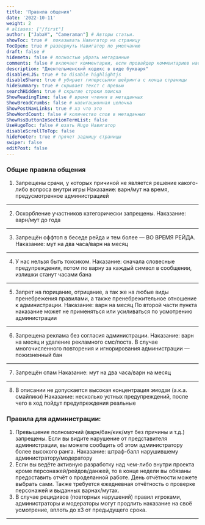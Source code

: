 ```yaml
---
title: 'Правила общения'
date: '2022-10-11'
weight: 2
# aliases: ["/first"]
author: ["JabaV", "Cameraman"] # Авторы статьи.
showToc: true #  показывать Навигатор на страницу
TocOpen: true # развернуть Навигатор по умолчанию
draft: false #
hidemeta: false # полностью убрать метаданные
comments: false # включает комментарии, если провайдер комментариев настроен
description: "Джентельменский кодекс в виде букваря"
disableHLJS: true # to disable highlightjs
disableShare: true # убирает гиперссылки шейринга с конца страницы
hideSummary: true # скрывает текст с превью
searchHidden: true # скрытие строки поиска
ShowReadingTime: false # время чтения в метаданных
ShowBreadCrumbs: false # навигационная цепочка
ShowPostNavLinks: true # хз что это
ShowWordCount: false # количество слов в метаданных
ShowRssButtonInSectionTermList: false
UseHugoToc: false # юзать Hugo Навигатор
disableScrollToTop: false
hideFooter: true # прячет задницу страницы
swiper: false
editPost: false
---
```


### Общие правила общения

1. Запрещены срачи, у которых причиной не является решение какого-либо вопроса внутри игры
Наказание: варн/мут на время, предусмотренное администрацией

---

2. Оскорбление участников категорически запрещены.
Наказание: варн/мут до года

---

3. Запрещён оффтоп в беседе рейда и тем более — ВО ВРЕМЯ РЕЙДА.
Наказание: мут на два часа/варн на месяц

---

4. У нас нельзя быть токсиком.
Наказание: сначала словесные предупреждения, потом по варну за каждый символ в сообщении, излишки станут часами бана

---

5. Запрет на порицание, отрицание, а так же на любые виды пренебрежения правилами, а также пренебрежительное отношение к администрации.
Наказание: варн на месяц
По второй части пункта наказание может не применяться или усиливаться по усмотрению администрации

---

6. Запрещена реклама без согласия администрации.
Наказание: варн на месяц и удаление рекламного смс/поста.
В случае многочисленного повторения и игнорирования администрации — пожизненный бан

---

7. Запрещён спам
Наказание: мут на два часа/варн на месяц

---

8. В описании не допускается высокая концентрация эмодзи (а.к.а. смайлики)
Наказание: несколько устных предупреждений, после чего в ход пойдут предупреждения реальные

### Правила для администрации:

1. Превышение полномочий (варн/бан/кик/мут без причины и т.д.) запрещены.
Если вы видите нарушение от представителя администрации, вы можете сообщить об этом администратору более высокого ранга.
Наказание: штраф-балл нарушившему администратору/модератору
2. Если вы ведёте активную разработку над чем-либо внутри проекта кроме персонажей/рейдов/данжей, то в конце недели вы обязаны предоставить отчёт о проделанной работе.
День отчётности можете выбрать сами.
Также требуется ежедневная отчётность о проверке персонажей и выданных варнах/мутах.
3. В случае рецидивов (повторных нарушений) правил игроками, администраторы и модераторы могут продлить наказание на своё усмотрение, вплоть до х3 от предыдущего срока.

---